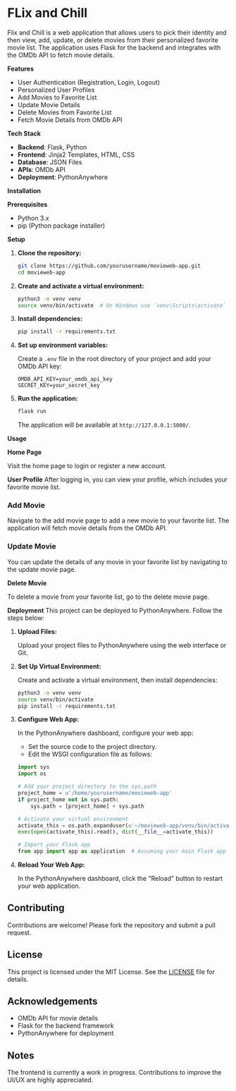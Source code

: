 # FLix and Chill

Flix and Chill is a web application that allows users to pick their identity and then view, add, update, or delete movies from their personalized favorite movie list. The application uses Flask for the backend and integrates with the OMDb API to fetch movie details.

**Features**

- User Authentication (Registration, Login, Logout)
- Personalized User Profiles
- Add Movies to Favorite List
- Update Movie Details
- Delete Movies from Favorite List
- Fetch Movie Details from OMDb API

**Tech Stack**

- **Backend**: Flask, Python
- **Frontend**: Jinja2 Templates, HTML, CSS
- **Database**: JSON Files
- **APIs**: OMDb API
- **Deployment**: PythonAnywhere

**Installation**

**Prerequisites**

- Python 3.x
- pip (Python package installer)

**Setup**

1. **Clone the repository:**

   ```sh
   git clone https://github.com/yourusername/movieweb-app.git
   cd movieweb-app
   ```

2. **Create and activate a virtual environment:**

   ```sh
   python3 -m venv venv
   source venv/bin/activate  # On Windows use `venv\Scripts\activate`
   ```

3. **Install dependencies:**

   ```sh
   pip install -r requirements.txt
   ```

4. **Set up environment variables:**

   Create a `.env` file in the root directory of your project and add your OMDb API key:

   ```env
   OMDB_API_KEY=your_omdb_api_key
   SECRET_KEY=your_secret_key
   ```

5. **Run the application:**

   ```sh
   flask run
   ```

   The application will be available at `http://127.0.0.1:5000/`.

**Usage**

**Home Page**

Visit the home page to login or register a new account.

**User Profile**
After logging in, you can view your profile, which includes your favorite movie list.

### Add Movie

Navigate to the add movie page to add a new movie to your favorite list. The application will fetch movie details from the OMDb API.

### Update Movie

You can update the details of any movie in your favorite list by navigating to the update movie page.

**Delete Movie**

To delete a movie from your favorite list, go to the delete movie page.

**Deployment**
This project can be deployed to PythonAnywhere. Follow the steps below:

1. **Upload Files:**

   Upload your project files to PythonAnywhere using the web interface or Git.

2. **Set Up Virtual Environment:**

   Create and activate a virtual environment, then install dependencies:

   ```sh
   python3 -m venv venv
   source venv/bin/activate
   pip install -r requirements.txt
   ```

3. **Configure Web App:**

   In the PythonAnywhere dashboard, configure your web app:
   - Set the source code to the project directory.
   - Edit the WSGI configuration file as follows:

   ```python
   import sys
   import os

   # Add your project directory to the sys.path
   project_home = u'/home/yourusername/movieweb-app'
   if project_home not in sys.path:
       sys.path = [project_home] + sys.path

   # Activate your virtual environment
   activate_this = os.path.expanduser(u'~/movieweb-app/venv/bin/activate_this.py')
   exec(open(activate_this).read(), dict(__file__=activate_this))

   # Import your Flask app
   from app import app as application  # Assuming your main Flask app is named "app"
   ```

4. **Reload Your Web App:**

   In the PythonAnywhere dashboard, click the "Reload" button to restart your web application.

## Contributing

Contributions are welcome! Please fork the repository and submit a pull request.

## License

This project is licensed under the MIT License. See the [LICENSE](LICENSE) file for details.

## Acknowledgements

- OMDb API for movie details
- Flask for the backend framework
- PythonAnywhere for deployment

## Notes

The frontend is currently a work in progress. Contributions to improve the UI/UX are highly appreciated.
